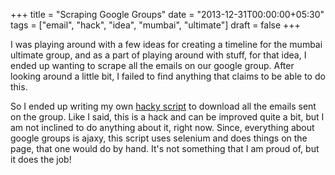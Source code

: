 +++
title = "Scraping Google Groups"
date = "2013-12-31T00:00:00+05:30"
tags = ["email", "hack", "idea", "mumbai", "ultimate"]
draft = false
+++

I was playing around with a few ideas for creating a timeline for the
mumbai ultimate group, and as a part of playing around with stuff, for
that idea, I ended up wanting to scrape all the emails on our google
group.  After looking around a little bit, I failed to find anything
that claims to be able to do this.

So I ended up writing my own [hacky script](https://gist.github.com/punchagan/7947337) to download all the emails
sent on the group.  Like I said, this is a hack and can be improved
quite a bit, but I am not inclined to do anything about it, right
now.  Since, everything about google groups is ajaxy, this script uses
selenium and does things on the page, that one would do by hand.  It's
not something that I am proud of, but it does the job!
